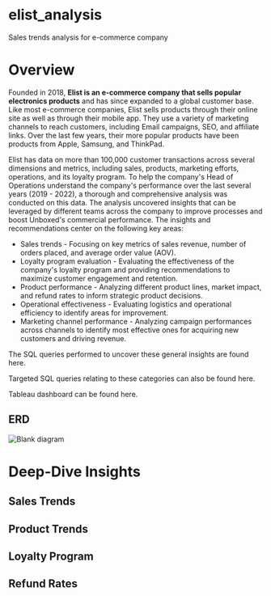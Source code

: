# elist_analysis
Sales trends analysis for e-commerce company

# Overview
Founded in 2018, **Elist is an e-commerce company that sells popular electronics products** and has since expanded to a global customer base. Like most e-commerce companies, Elist sells products through their online site as well as through their mobile app. They use a variety of marketing channels to reach customers, including Email campaigns, SEO, and affiliate links. Over the last few years, their more popular products have been products from Apple, Samsung, and ThinkPad.

Elist has data on more than 100,000 customer transactions across several dimensions and metrics, including sales, products, marketing efforts, operations, and its loyalty program. To help the company's Head of Operations understand the company's performance over the last several years (2019 - 2022), a thorough and comprehensive analysis was conducted on this data. The analysis uncovered insights that can be leveraged by different teams across the company to improve processes and boost Unboxed's commercial performance. The insights and recommendations center on the following key areas:

- Sales trends - Focusing on key metrics of sales revenue, number of orders placed, and average order value (AOV).
- Loyalty program evaluation - Evaluating the effectiveness of the company's loyalty program and providing recommendations to maximize customer engagement and retention.
- Product performance - Analyzing different product lines, market impact, and refund rates to inform strategic product decisions.
- Operational effectiveness - Evaluating logistics and operational efficiency to identify areas for improvement.
- Marketing channel performance - Analyzing campaign performances across channels to identify most effective ones for acquiring new customers and driving revenue.

The SQL queries performed to uncover these general insights are found here.

Targeted SQL queries relating to these categories can also be found here.

Tableau dashboard can be found here.

## ERD
![Blank diagram](https://github.com/user-attachments/assets/f4eae69e-4069-4b2c-bd71-e2825727e49f)

# Deep-Dive Insights
## Sales Trends
## Product Trends
## Loyalty Program
## Refund Rates
